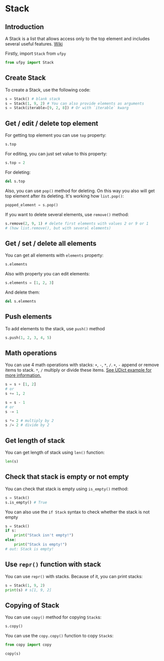 # Stack

## Introduction

A Stack is a list that allows access only to the top element and includes several useful features. [Wiki](https://en.wikipedia.org/wiki/Stack_(abstract_data_type))

Firstly, import `Stack` from `ufpy`

```python
from ufpy import Stack
```

## Create Stack

To create a Stack, use the following code:
```python
s = Stack() # blank stack
s = Stack(1, 9, 2) # You can also provide elements as arguments
s = Stack(iterable=[9, 2, 8]) # Or with `iterable` kwarg
```

## Get / edit / delete top element

For getting top element you can use `top` property:
```python
s.top
```

For editing, you can just set value to this property:
```python
s.top = 2
```

For deleting:
```python
del s.top
```

Also, you can use `pop()` method for deleting. On this way you also will get top element
after its deleting. It's working how `list.pop()`:
```python
popped_element = s.pop()
```

If you want to delete several elements, use `remove()` method:
```python
s.remove(2, 9, 1) # delete first elements with values 2 or 9 or 1
# (how list.remove(), but with several elements)
```

## Get / set / delete all elements

You can get all elements with `elements` property:
```python
s.elements
```

Also with property you can edit elements:
```python
s.elements = [1, 2, 3]
```

And delete them:
```python
del s.elements
```

## Push elements

To add elements to the stack, use `push()` method

```python
s.push(1, 2, 3, 4, 5)
```

## Math operations

You can use 4 math operations with stacks: `+`, `-`, `*`, `/`. `+`, `-` append or
remove items to stack. `*`, `/` multiply or divide these items. [See UDict example for
more information.](udict.md#math-operations)

```python
s = s + [1, 2]
# or
s += 1, 2

s = s - 1
# or
s -= 1

s *= 2 # multiply by 2
s /= 2 # divide by 2
```

## Get length of stack

You can get length of stack using `len()` function:
```python
len(s)
```

## Check that stack is empty or not empty

You can check that stack is empty using `is_empty()` method:
```python
s = Stack()
s.is_empty() # True
```

You can also use the `if Stack` syntax to check whether the stack is not empty
```python
s = Stack()
if s:
    print("Stack isn't empty!")
else:
    print("Stack is empty!")
# out: Stack is empty!
```

## Use `repr()` function with stack

You can use `repr()` with stacks. Because of it, you can print stacks:
```python
s = Stack(1, 9, 2)
print(s) # s[1, 9, 2]
```

## Copying of Stack

You can use `copy()` method for copying `Stack`s:
```python
s.copy()
```

You can use the `copy.copy()` function to copy `Stack`s:
```python
from copy import copy

copy(s)
```
